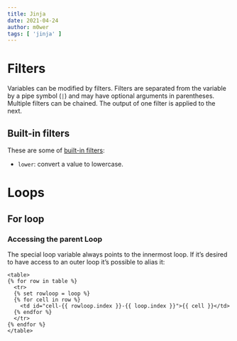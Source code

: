 ```yaml
---
title: Jinja
date: 2021-04-24
author: m0wer
tags: [ 'jinja' ]
---
```


# Filters

Variables can be modified by filters. Filters are separated from the variable
by a pipe symbol (`|`) and may have optional arguments in parentheses.
Multiple filters can be chained. The output of one filter is applied to the
next.

## Built-in filters

These are some of
[built-in filters](https://jinja.palletsprojects.com/en/master/templates/#builtin-filters):

* `lower`: convert a value to lowercase.

# Loops

## For loop

### Accessing the parent Loop

The special loop variable always points to the innermost loop. If it’s desired
to have access to an outer loop it’s possible to alias it:

```jinja
<table>
{% for row in table %}
  <tr>
  {% set rowloop = loop %}
  {% for cell in row %}
    <td id="cell-{{ rowloop.index }}-{{ loop.index }}">{{ cell }}</td>
  {% endfor %}
  </tr>
{% endfor %}
</table>
```
